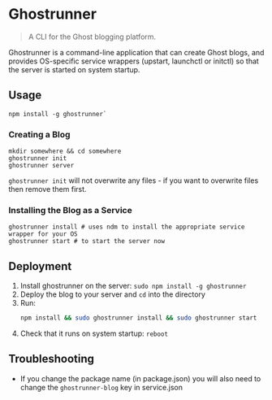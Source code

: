 # Ghostrunner

> A CLI for the Ghost blogging platform.

Ghostrunner is a command-line application that can create Ghost blogs, and provides OS-specific
service wrappers (upstart, launchctl or initctl) so that the server is started on system startup.

## Usage

```
npm install -g ghostrunner`
```

### Creating a Blog

```
mkdir somewhere && cd somewhere
ghostrunner init
ghostrunner server
```

`ghostrunner init` will not overwrite any files - if you want to overwrite files then remove them first.

### Installing the Blog as a Service

```
ghostrunner install # uses ndm to install the appropriate service wrapper for your OS
ghostrunner start # to start the server now
```

## Deployment

1. Install ghostrunner on the server: `sudo npm install -g ghostrunner`
1. Deploy the blog to your server and `cd` into the directory
1. Run:
    ```sh
    npm install && sudo ghostrunner install && sudo ghostrunner start
    ```
1. Check that it runs on system startup: `reboot`

## Troubleshooting

- If you change the package name (in package.json) you will also need to change the `ghostrunner-blog` key in service.json

